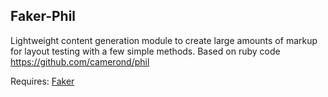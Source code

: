 Faker-Phil
----------

Lightweight content generation module to create large amounts of markup for layout testing with a few simple methods. Based on ruby code https://github.com/camerond/phil

Requires: [Faker](https://github.com/Marak/Faker.js)
